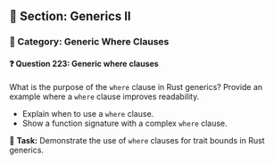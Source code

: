 ## 📘 Section: Generics II  
### 🔹 Category: Generic Where Clauses  
#### ❓ Question 223: Generic where clauses

What is the purpose of the `where` clause in Rust generics? Provide an example where a `where` clause improves readability.

- Explain when to use a `where` clause.
- Show a function signature with a complex `where` clause.

🔧 **Task:** Demonstrate the use of `where` clauses for trait bounds in Rust generics.
